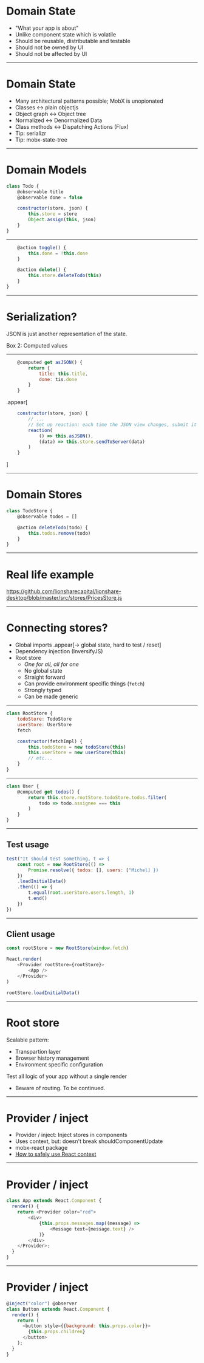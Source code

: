 # Domain State

* "What your app is about"
* Unlike component state which is volatile
* Should be reusable, distributable and testable
* Should not be owned by UI
* Should not be affected by UI

---

# Domain State

* Many architectural patterns possible; MobX is unopionated
* Classes <-> plain objectjs
* Object graph <-> Object tree
* Normalized <-> Denormalized Data
* Class methods <-> Dispatching Actions (Flux)
* Tip: serializr
* Tip: mobx-state-tree

---

# Domain Models

```javascript
class Todo {
    @observable title
    @observable done = false

    constructor(store, json) {
        this.store = store
        Object.assign(this, json)
    }
}
```
---

```javascript
    @action toggle() {
        this.done = !this.done
    }

    @action delete() {
        this.store.deleteTodo(this)
    }
}
```

---

# Serialization?

JSON is just another representation of the state.

Box 2: Computed values

---

```javascript
    @computed get asJSON() {
        return {
            title: this.title,
            done: tis.done
        }
    }
```

.appear[
```javascript
    constructor(store, json) {
        // ...
        // Set up reaction: each time the JSON view changes, submit it
        reaction(
            () => this.asJSON(),
            (data) => this.store.sendToServer(data)
        )
    }
```
]

---

# Domain Stores

```javascript
class TodoStore {
    @observable todos = []

    @action deleteTodo(todo) {
        this.todos.remove(todo)
    }
}
```
---

# Real life example

https://github.com/lionsharecapital/lionshare-desktop/blob/master/src/stores/PricesStore.js


---

# Connecting stores?

* Global imports .appear[-> global state, hard to test / reset]
* Dependency injection (InversifyJS)
* Root store
  * _One for all, all for one_
  * No global state
  * Straight forward
  * Can provide environment specific things (`fetch`)
  * Strongly typed
  * Can be made generic


---

```javascript
class RootStore {
    todoStore: TodoStore
    userStore: UserStore
    fetch

    constructor(fetchImpl) {
        this.todoStore = new todoStore(this)
        this.userStore = new userStore(this)
        // etc...
    }
}
```

---

```javascript
class User {
    @computed get todos() {
        return this.store.rootStore.todoStore.todos.filter(
            todo => todo.assignee === this
        )
    }
}
```
---

## Test usage

```javascript
test("It should test something, t => {
    const root = new RootStore(() =>
        Promise.resolve({ todos: [], users: ["Michel] })
    })
    .loadInitialData()
    .then(() => {
        t.equal(root.userStore.users.length, 1)
        t.end()
    })
})
```

---

## Client usage

```javascript
const rootStore = new RootStore(window.fetch)

React.render(
    <Provider rootStore={rootStore}>
        <App />
    </Provider>
)

rootStore.loadInitialData()
```

---

# Root store

Scalable pattern:
* Transpartion layer
* Browser history management
* Environment specific configuration

Test all logic of your app without a single render
* Beware of routing. To be continued.

---

# Provider / inject

* Provider / inject: Inject stores in components
* Uses context, but: doesn't break shouldComponentUpdate
* mobx-react package
* [How to safely use React context](https://medium.com/@mweststrate/how-to-safely-use-react-context-b7e343eff076#.1y806u7cy)

---

# Provider / inject

```javascript
class App extends React.Component {
  render() {
    return <Provider color="red">
        <div>
            {this.props.messages.map((message) =>
                <Message text={message.text} />
            )}
        </div>
    </Provider>;
  }
}
```

---

# Provider / inject

```javascript
@inject("color") @observer
class Button extends React.Component {
  render() {
    return (
      <button style={{background: this.props.color}}>
        {this.props.children}
      </button>
    );
  }
}
```